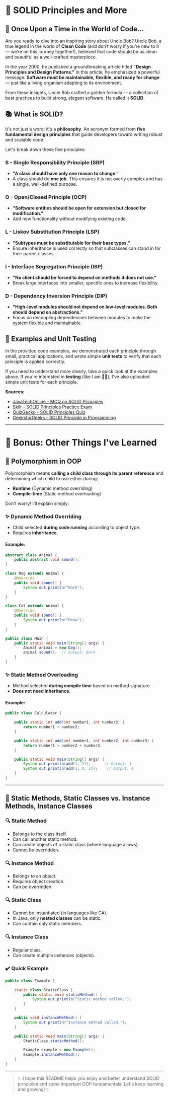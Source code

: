 # 🌟 SOLID Principles and More

## 🌈 Once Upon a Time in the World of Code...

Are you ready to dive into an inspiring story about Uncle Bob?
Uncle Bob, a true legend in the world of **Clean Code** (and don’t worry if you’re new to it — we’re on this journey together!), believed that code should be as clean and beautiful as a well-crafted masterpiece.

In the year 2000, he published a groundbreaking article titled **"Design Principles and Design Patterns."**
In this article, he emphasized a powerful message: **Software must be maintainable, flexible, and ready for change** — just like a living organism adapting to its environment.

From these insights, Uncle Bob crafted a golden formula — a collection of best practices to build strong, elegant software.
He called it **SOLID**.

## 📚 What is SOLID?

It's not just a word; it's a **philosophy**.
An acronym formed from **five fundamental design principles** that guide developers toward writing robust and scalable code.

Let's break down these five principles:

### S - Single Responsibility Principle (SRP)
- **"A class should have only one reason to change."**
- A class should do **one job**. This ensures it is not overly complex and has a single, well-defined purpose.

### O - Open/Closed Principle (OCP)
- **"Software entities should be open for extension but closed for modification."**
- Add new functionality without modifying existing code.

### L - Liskov Substitution Principle (LSP)
- **"Subtypes must be substitutable for their base types."**
- Ensure inheritance is used correctly so that subclasses can stand in for their parent classes.

### I - Interface Segregation Principle (ISP)
- **"No client should be forced to depend on methods it does not use."**
- Break large interfaces into smaller, specific ones to increase flexibility.

### D - Dependency Inversion Principle (DIP)
- **"High-level modules should not depend on low-level modules. Both should depend on abstractions."**
- Focus on decoupling dependencies between modules to make the system flexible and maintainable.

## 📄 Examples and Unit Testing

In the provided code examples, we demonstrated each principle through small, practical applications, and wrote simple **unit tests** to verify that each principle is applied correctly.

If you need to understand more clearly, take a quick look at the examples above.
If you're interested in **testing** (like I am 🧙‍♂️), I've also uploaded simple unit tests for each principle.

**Sources:**
- [JavaTechOnline - MCQ on SOLID Principles](https://javatechonline.com/mcq-on-solid-principles-practice-test/)
- [Skilr - SOLID Principles Practice Exam](https://www.skilr.com/solid-principles-practice-exam)
- [QuizGecko - SOLID Principles Quiz](https://quizgecko.com/learn/solid-principles-quiz-o6uhap)
- [GeeksforGeeks - SOLID Principle in Programming](https://www.geeksforgeeks.org/solid-principle-in-programming-understand-with-real-life-examples/)

---

# 🌟 Bonus: Other Things I've Learned

## 🔹 Polymorphism in OOP

Polymorphism means **calling a child class through its parent reference** and determining which child to use either during:
- **Runtime** (Dynamic method overriding)
- **Compile-time** (Static method overloading)

Don't worry! I'll explain simply:

### ✨ Dynamic Method Overriding
- Child selected **during code running** according to object type.
- Requires **inheritance**.

#### Example:
```java
abstract class Animal {
    public abstract void sound();
}

class Dog extends Animal {
    @Override
    public void sound() {
        System.out.println("Bark");
    }
}

class Cat extends Animal {
    @Override
    public void sound() {
        System.out.println("Meow");
    }
}

public class Main {
    public static void main(String[] args) {
        Animal animal = new Dog();
        animal.sound();  // Output: Bark
    }
}
```

### ✨ Static Method Overloading
- Method selected **during compile time** based on method signature.
- **Does not need inheritance.**

#### Example:
```java
public class Calculator {

    public static int add(int number1, int number2) {
        return number1 + number2;
    }

    public static int add(int number1, int number2, int number3) {
        return number1 + number2 + number3;
    }

    public static void main(String[] args) {
        System.out.println(add(1, 2));      // Output: 3
        System.out.println(add(1, 2, 3));    // Output: 6
    }
}
```

---

## 🔹 Static Methods, Static Classes vs. Instance Methods, Instance Classes

### 🔍 Static Method
- Belongs to the class itself.
- Can call another static method.
- Can create objects of a static class (where language allows).
- Cannot be overridden.

### 🔍 Instance Method
- Belongs to an object.
- Requires object creation.
- Can be overridden.

### 🔍 Static Class
- Cannot be instantiated (in languages like C#).
- In Java, only **nested classes** can be static.
- Can contain only static members.

### 🔍 Instance Class
- Regular class.
- Can create multiple instances (objects).

### ✔️ Quick Example
```java
public class Example {

    static class StaticClass {
        public static void staticMethod() {
            System.out.println("Static method called.");
        }
    }

    public void instanceMethod() {
        System.out.println("Instance method called.");
    }

    public static void main(String[] args) {
        StaticClass.staticMethod();

        Example example = new Example();
        example.instanceMethod();
    }
}
```

---

> ✨ I hope this README helps you enjoy and better understand SOLID principles and some important OOP fundamentals! Let's keep learning and growing! ✨

